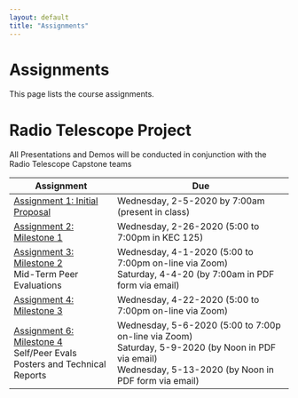 ```yaml
---
layout: default
title: "Assignments"
---
```


# Assignments

This page lists the course assignments.

# Radio Telescope Project
All Presentations and Demos will be conducted in conjunction with the Radio Telescope Capstone teams

Assignment | Due
---------- | ---
[Assignment 1: Initial Proposal](assign01.html) | Wednesday, 2-5-2020 by 7:00am (present in class)
[Assignment 2: Milestone 1](assign02.html) | Wednesday, 2-26-2020 (5:00 to 7:00pm in KEC 125)
[Assignment 3: Milestone 2](assign03.html) <br> Mid-Term Peer Evaluations | Wednesday, 4-1-2020 (5:00 to 7:00pm on-line via Zoom) <br> Saturday, 4-4-20 (by 7:00am in PDF form via email)
[Assignment 4: Milestone 3](assign04.html) | Wednesday, 4-22-2020 (5:00 to 7:00pm on-line via Zoom)
[Assignment 6: Milestone 4](assign06.html) <br> Self/Peer Evals <br> Posters and Technical Reports | Wednesday, 5-6-2020 (5:00 to 7:00p on-line via Zoom) <br> Saturday, 5-9-2020 (by Noon in PDF via email) <br> Wednesday, 5-13-2020 (by Noon in PDF form via email)

<!-- vim:set wrap: -->
<!-- vim:set linebreak: -->
<!-- vim:set nolist: -->
